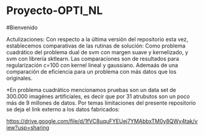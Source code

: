 # Proyecto-OPTI_NL

#Bienvenido

Actulizaciones: Con respecto a la última versión del repositorio esta vez, establecemos comparativas de las rutinas de solución: Como problema cuadrático del problema dual de svm con margen suave y kernelizado, y svm con librería sktlearn. Las comparaciones son de resultados para regularización c=100 con kernel lineal y gaussiano. Ademaás de una comparación de eficiencia para un problema con más datos que los originales.

*En problema cuadrático mencionamos pruebas son un data set de 300.000 imagénes artificiales, es decir que por 31 atrubutos son un poco más de 9 millones de datos. Por temas limitaciones del presente repositorio se deja el link externo a los datos fabricados:

https://drive.google.com/file/d/1fVC8uquFYEUej7YMAbbxTM0y8QWy4tak/view?usp=sharing

